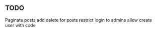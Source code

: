 ## TODO ##

Paginate posts
add delete for posts
restrict login to admins
allow create user with code

